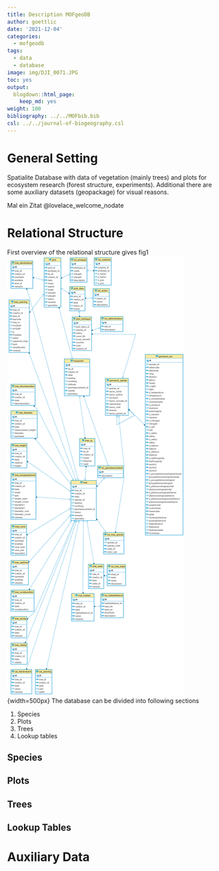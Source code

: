 ```yaml
---
title: Description MOFgeoDB
author: goettlic
date: '2021-12-04'
categories:
  - mofgeodb
tags:
  - data
  - database
image: img/DJI_0071.JPG
toc: yes
output:
  blogdown::html_page:
    keep_md: yes
weight: 100
bibliography: ../../MOFbib.bib
csl: ../../journal-of-biogeography.csl
---
```

# General Setting
Spatialite Database with data of vegetation (mainly trees) and plots for ecosystem research (forest structure, experiments). Additional there are some auxiliary datasets (geopackage) for visual reasons.

Mal ein Zitat @lovelace_welcome_nodate

# Relational Structure
First overview of the relational structure gives fig1
![ER diagram MOFgeoDB complete](images/erd_complete.png){width=500px}
The database can be divided into following sections

1. Species
2. Plots
3. Trees
4. Lookup tables

## Species

## Plots

## Trees

## Lookup Tables


# Auxiliary Data
